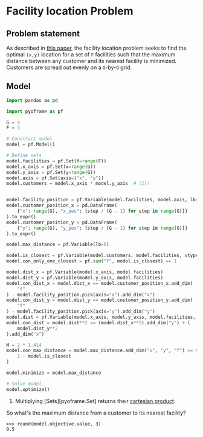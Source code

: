 # Facility location Problem

## Problem statement

As described in [this paper](https://mlubin.github.io/pdf/jump-sirev.pdf), the facility location problem seeks to find the optimal `(x,y)` location for a set of `F` facilities such that the maximum distance between any customer and its nearest facility is minimized. Customers are spread out evenly on a `G`-by-`G` grid.

## Model

```python
import pandas as pd

import pyoframe as pf

G = 4
F = 3

# Construct model
model = pf.Model()

# Define sets
model.facilities = pf.Set(f=range(F))
model.x_axis = pf.Set(x=range(G))
model.y_axis = pf.Set(y=range(G))
model.axis = pf.Set(axis=["x", "y"])
model.customers = model.x_axis * model.y_axis  # (1)!


model.facility_position = pf.Variable(model.facilities, model.axis, lb=0, ub=1)
model.customer_position_x = pd.DataFrame(
    {"x": range(G), "x_pos": [step / (G - 1) for step in range(G)]}
).to_expr()
model.customer_position_y = pd.DataFrame(
    {"y": range(G), "y_pos": [step / (G - 1) for step in range(G)]}
).to_expr()

model.max_distance = pf.Variable(lb=0)

model.is_closest = pf.Variable(model.customers, model.facilities, vtype="binary")
model.con_only_one_closest = pf.sum("f", model.is_closest) == 1

model.dist_x = pf.Variable(model.x_axis, model.facilities)
model.dist_y = pf.Variable(model.y_axis, model.facilities)
model.con_dist_x = model.dist_x == model.customer_position_x.add_dim(
    "f"
) - model.facility_position.pick(axis="x").add_dim("x")
model.con_dist_y = model.dist_y == model.customer_position_y.add_dim(
    "f"
) - model.facility_position.pick(axis="y").add_dim("y")
model.dist = pf.Variable(model.x_axis, model.y_axis, model.facilities, lb=0)
model.con_dist = model.dist**2 == (model.dist_x**2).add_dim("y") + (
    model.dist_y**2
).add_dim("x")

M = 2 * 1.414
model.con_max_distance = model.max_distance.add_dim("x", "y", "f") >= model.dist - M * (
    1 - model.is_closest
)

model.minimize = model.max_distance

# Solve model
model.optimize()
```

1. Multiplying [Sets][pyoframe.Set] returns their [cartesian product](https://en.wikipedia.org/wiki/Cartesian_product).

So what's the maximum distance from a customer to its nearest facility?

```pycon
>>> round(model.objective.value, 3)
0.5

```
